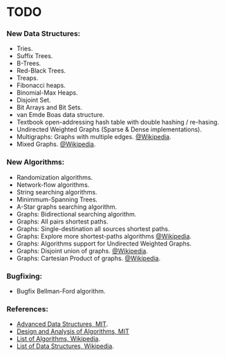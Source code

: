 # TODO

### New Data Structures:

 * Tries.
 * Suffix Trees.
 * B-Trees.
 * Red-Black Trees.
 * Treaps.
 * Fibonacci heaps.
 * Binomial-Max Heaps.
 * Disjoint Set.
 * Bit Arrays and Bit Sets.
 * van Emde Boas data structure.
 * Textbook open-addressing hash table with double hashing / re-hasing.
 * Undirected Weighted Graphs (Sparse & Dense implementations).
 * Multigraphs: Graphs with multiple edges. [@Wikipedia](https://en.wikipedia.org/wiki/Multigraph).
 * Mixed Graphs. [@Wikipedia](https://en.wikipedia.org/wiki/Mixed_graph).

### New Algorithms:

 * Randomization algorithms.
 * Network-flow algorithms.
 * String searching algorithms.
 * Minimmum-Spanning Trees.
 * A-Star graphs searching algorithm.
 * Graphs: Bidirectional searching algorithm.
 * Graphs: All pairs shortest paths.
 * Graphs: Single-destination all sources shortest paths.
 * Graphs: Explore more shortest-paths algorithms [@Wikipedia](https://en.wikipedia.org/wiki/Shortest_path_problem).
 * Graphs: Algorithms support for Undirected Weighted Graphs.
 * Graphs: Disjoint union of graphs. [@Wikipedia](https://en.wikipedia.org/wiki/Graph_(mathematics)#Operations_on_graphs).
 * Graphs: Cartesian Product of graphs. [@Wikipedia](https://en.wikipedia.org/wiki/Cartesian_product_of_graphs).
 
### Bugfixing:

 * Bugfix Bellman-Ford algorithm.
 
### References:

* [Advanced Data Structures, MIT](https://courses.csail.mit.edu/6.851/).
* [Design and Analysis of Algorithms, MIT](http://ocw.mit.edu/courses/electrical-engineering-and-computer-science/6-046j-design-and-analysis-of-algorithms-spring-2012/)
* [List of Algorithms, Wikipedia](https://en.wikipedia.org/wiki/List_of_algorithms).
* [List of Data Structures, Wikipedia](https://en.wikipedia.org/wiki/List_of_data_structures).
